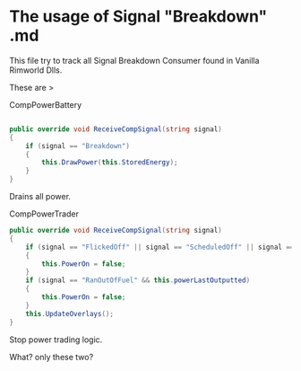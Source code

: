 # The usage of Signal "Breakdown" .md

This file try to track all Signal Breakdown Consumer found in Vanilla Rimworld Dlls.

These are >

CompPowerBattery
```cs

public override void ReceiveCompSignal(string signal)
{
	if (signal == "Breakdown")
	{
		this.DrawPower(this.StoredEnergy);
	}
}
```
Drains all power.

CompPowerTrader
```cs
public override void ReceiveCompSignal(string signal)
{
	if (signal == "FlickedOff" || signal == "ScheduledOff" || signal == "Breakdown" || signal == "AutoPoweredWantsOff")
	{
		this.PowerOn = false;
	}
	if (signal == "RanOutOfFuel" && this.powerLastOutputted)
	{
		this.PowerOn = false;
	}
	this.UpdateOverlays();
}
```
Stop power trading logic.

What? only these two?
